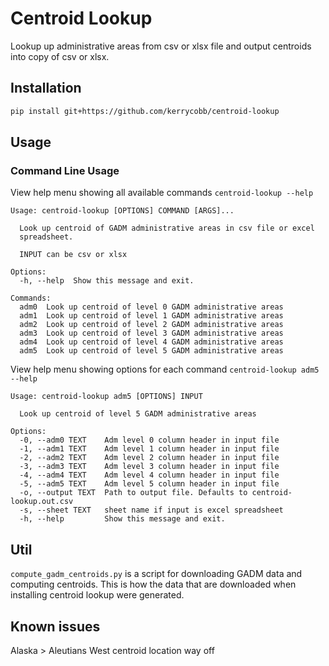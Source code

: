 # Centroid Lookup
Lookup up administrative areas from csv or xlsx file and output centroids into copy of csv or xlsx. 

## Installation
```bash
pip install git+https://github.com/kerrycobb/centroid-lookup
```

## Usage
### Command Line Usage

View help menu showing all available commands `centroid-lookup --help`

```
Usage: centroid-lookup [OPTIONS] COMMAND [ARGS]...

  Look up centroid of GADM administrative areas in csv file or excel
  spreadsheet.

  INPUT can be csv or xlsx

Options:
  -h, --help  Show this message and exit.

Commands:
  adm0  Look up centroid of level 0 GADM administrative areas
  adm1  Look up centroid of level 1 GADM administrative areas
  adm2  Look up centroid of level 2 GADM administrative areas
  adm3  Look up centroid of level 3 GADM administrative areas
  adm4  Look up centroid of level 4 GADM administrative areas
  adm5  Look up centroid of level 5 GADM administrative areas
```

View help menu showing options for each command `centroid-lookup adm5 --help`

```
Usage: centroid-lookup adm5 [OPTIONS] INPUT

  Look up centroid of level 5 GADM administrative areas

Options:
  -0, --adm0 TEXT    Adm level 0 column header in input file
  -1, --adm1 TEXT    Adm level 1 column header in input file
  -2, --adm2 TEXT    Adm level 2 column header in input file
  -3, --adm3 TEXT    Adm level 3 column header in input file
  -4, --adm4 TEXT    Adm level 4 column header in input file
  -5, --adm5 TEXT    Adm level 5 column header in input file
  -o, --output TEXT  Path to output file. Defaults to centroid-lookup.out.csv
  -s, --sheet TEXT   sheet name if input is excel spreadsheet
  -h, --help         Show this message and exit.
```

## Util
`compute_gadm_centroids.py` is a script for downloading GADM data and computing centroids. This is how the data that are downloaded when installing centroid lookup were generated.

## Known issues
Alaska > Aleutians West centroid location way off
